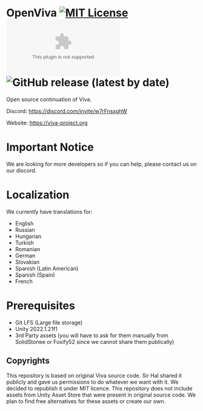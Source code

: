 # OpenViva                                  [![MIT License](https://img.shields.io/badge/License-MIT-green.svg)](https://choosealicense.com/licenses/mit/) [![Downloads](https://img.shields.io/github/downloads/OpenViva/OpenViva/latest/OpenViva.0.2.1.exe)]([https://choosealicense.com/licenses/mit/](https://github.com/OpenViva/OpenViva/releases/tag/v0.2.1)) ![GitHub release (latest by date)](https://img.shields.io/github/v/release/OpenViva/OpenViva)

Open source continuation of Viva.

Discord: https://discord.com/invite/w7rFnssghW

Website: https://viva-project.org

# Important Notice
We are looking for more developers so if you can help, please contact us on our discord.

# Localization
We currently have translations for:
- English
- Russian
- Hungarian 
- Turkish
- Romanian
- German
- Slovakian
- Spanish (Latin American)
- Spanish (Spain)
- French 

# Prerequisites

- Git LFS (Large file storage)
- Unity 2022.1.21f1
- 3rd Party assets (you will have to ask for them manually from SolidStonee or Foxify52 since we cannot share them publically)

## Copyrights

This repository is based on original Viva source code. Sir Hal shared
it publicly and gave us permissions to do whatever we want with it.
We decided to republish it under MIT licence. This repository does not
include assets from Unity Asset Store that were present in original source
code. We plan to find free alternatives for these assets or create our own.
